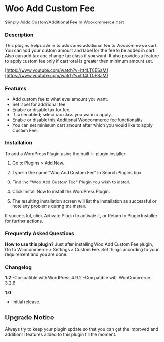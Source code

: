 
# Woo Add Custom Fee
Simply Adds Custom/Additional Fee In Woocommerce Cart

### Description
This plugins helps admin to add some additional fee to Woocommerce cart. You can add your custom amount and label for the fee to be added in cart. Also can add tax and change tax class if you want. It also provides a feature to apply custom fee only if cart total is greater then minimum amount set.

[https://www.youtube.com/watch?v=Itt4LTQESaM](https://www.youtube.com/watch?v=Itt4LTQESaM)

### Features
- Add custom fee to what ever amount you want.
- Set label for additional fee.
- Enable or disable tax for fee.
- If tax enabled; select tax class you want to apply.
- Enable or disable this Additional Woocommerce fee functionality 
- You can set minimum cart amount after which you would like to apply Custom Fee.


### Installation
To add a WordPress Plugin using the built-in plugin installer:

1. Go to Plugins > Add New.

2. Type in the name "Woo Add Custom Fee" in Search Plugins box

3. Find the "Woo Add Custom Fee" Plugin you wish to install.

4. Click Install Now to install the WordPress Plugin.

5. The resulting installation screen will list the installation as successful or note any problems during the install.

If successful, click Activate Plugin to activate it, or Return to Plugin Installer for further actions.

### Frequently Asked Questions 
**How to use this plugin?**
Just after installing Woo Add Custom Fee plugin, Go to Woocommerce > Settings > Custom Fee.
Set things according to your requirement and you are done.

### Changelog

**1.2**
-Compatible with WordPress 4.9.2
-Compatible with WooCommerce 3.2.6

**1.0**
- Initial release.

## Upgrade Notice
Always try to keep your plugin update so that you can get the improved and additional features added to this plugin till the moment.

